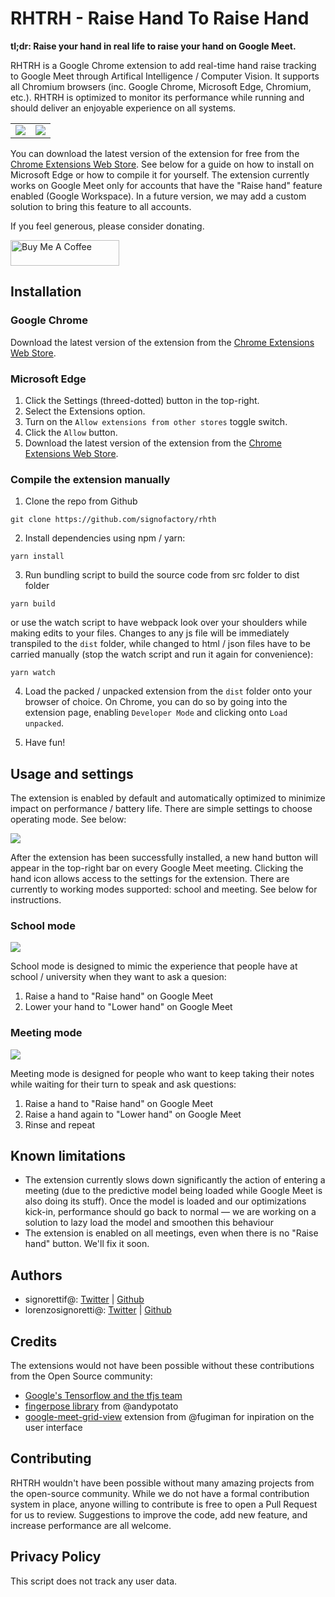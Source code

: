 # RHTRH - Raise Hand To Raise Hand

**tl;dr: Raise your hand in real life to raise your hand on Google Meet.**

RHTRH is a Google Chrome extension to add real-time hand raise tracking to Google Meet through Artifical Intelligence / Computer Vision. It supports all Chromium browsers (inc. Google Chrome, Microsoft Edge, Chromium, etc.). RHTRH is optimized to monitor its performance while running and should deliver an enjoyable experience on all systems.

<table>
  <tr>
    <td width="50%"><img src="https://media.giphy.com/media/LoFGaSRrCzOOs1urZb/giphy.gif" /></td>
    <td width="50%"><img src="https://media.giphy.com/media/eaHwAaKI6rYeTiPqEv/giphy.gif" /></td>
  </tr>
</table>

You can download the latest version of the extension for free from the [Chrome Extensions Web Store](https://chrome.google.com/webstore/category/extensions?hl=en). See below for a guide on how to install on Microsoft Edge or how to compile it for yourself. The extension currently works on Google Meet only for accounts that have the "Raise hand" feature enabled (Google Workspace). In a future version, we may add a custom solution to bring this feature to all accounts.

If you feel generous, please consider donating.

<a href="https://buymeacoffee.com/signofactory" target="_blank"><img src="https://cdn.buymeacoffee.com/buttons/default-orange.png" alt="Buy Me A Coffee" height="41" width="174"></a>

## Installation

### Google Chrome

Download the latest version of the extension from the [Chrome Extensions Web Store](https://chrome.google.com/webstore/category/extensions?hl=en).

### Microsoft Edge

1. Click the Settings (threed-dotted) button in the top-right.
2. Select the Extensions option.
3. Turn on the `Allow extensions from other stores` toggle switch.
4. Click the `Allow` button.
5. Download the latest version of the extension from the [Chrome Extensions Web Store](https://chrome.google.com/webstore/category/extensions?hl=en).

### Compile the extension manually

1. Clone the repo from Github

```
git clone https://github.com/signofactory/rhth
```

2. Install dependencies using npm / yarn:

```
yarn install
```

3. Run bundling script to build the source code from src folder to dist folder

```
yarn build
```

or use the watch script to have webpack look over your shoulders while making edits to your files. Changes to any js file will be immediately transpiled to the `dist` folder, while changed to html / json files have to be carried manually (stop the watch script and run it again for convenience):

```
yarn watch
```

4. Load the packed / unpacked extension from the `dist` folder onto your browser of choice. On Chrome, you can do so by going into the extension page, enabling `Developer Mode` and clicking onto `Load unpacked`.

5. Have fun!

## Usage and settings

The extension is enabled by default and automatically optimized to minimize impact on performance / battery life. There are simple settings to choose operating mode. See below:

![](https://media.giphy.com/media/gpBcnwDaUHd6wdmQwT/giphy.gif)

After the extension has been successfully installed, a new hand button will appear in the top-right bar on every Google Meet meeting. Clicking the hand icon allows access to the settings for the extension. There are currently to working modes supported: school and meeting. See below for instructions.

### School mode

![](https://media.giphy.com/media/LoFGaSRrCzOOs1urZb/giphy.gif)

School mode is designed to mimic the experience that people have at school / university when they want to ask a quesion:

1. Raise a hand to "Raise hand" on Google Meet
2. Lower your hand to "Lower hand" on Google Meet

### Meeting mode

![](https://media.giphy.com/media/eaHwAaKI6rYeTiPqEv/giphy.gif)

Meeting mode is designed for people who want to keep taking their notes while waiting for their turn to speak and ask questions:

1. Raise a hand to "Raise hand" on Google Meet
2. Raise a hand again to "Lower hand" on Google Meet
3. Rinse and repeat

## Known limitations

- The extension currently slows down significantly the action of entering a meeting (due to the predictive model being loaded while Google Meet is also doing its stuff). Once the model is loaded and our optimizations kick-in, performance should go back to normal — we are working on a solution to lazy load the model and smoothen this behaviour
- The extension is enabled on all meetings, even when there is no "Raise hand" button. We'll fix it soon.

## Authors

- signorettif@: [Twitter](https://twitter.com/signorettif) | [Github](https://github.com/signorettif)
- lorenzosignoretti@: [Twitter](https://twitter.com/lorenzosigno) | [Github](https://github.com/lorenzosignoretti)

## Credits

The extensions would not have been possible without these contributions from the Open Source community:

- [Google's Tensorflow and the tfjs team](https://github.com/tensorflow/tfjs)
- [fingerpose library](https://github.com/andypotato/fingerpose) from @andypotato
- [google-meet-grid-view](https://github.com/Fugiman/google-meet-grid-view) extension from @fugiman for inpiration on the user interface

## Contributing

RHTRH wouldn't have been possible without many amazing projects from the open-source community. While we do not have a formal contribution system in place, anyone willing to contribute is free to open a Pull Request for us to review. Suggestions to improve the code, add new feature, and increase performance are all welcome.

## Privacy Policy

This script does not track any user data.
